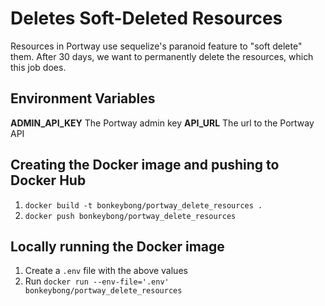 # Deletes Soft-Deleted Resources

Resources in Portway use sequelize's paranoid feature to "soft delete" them. After 30 days,
we want to permanently delete the resources, which this job does.

## Environment Variables
**ADMIN_API_KEY** The Portway admin key
**API_URL**  The url to the Portway API

## Creating the Docker image and pushing to Docker Hub
1. `docker build -t bonkeybong/portway_delete_resources .`
1. `docker push bonkeybong/portway_delete_resources`

## Locally running the Docker image
1. Create a `.env` file with the above values
1. Run `docker run --env-file='.env' bonkeybong/portway_delete_resources`
